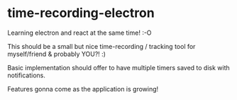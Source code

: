 # time-recording-electron
Learning electron and react at the same time! :-O

This should be a small but nice time-recording / tracking tool for myself/friend & probably YOU?! :)

Basic implementation should offer to have multiple timers saved to disk with notifications.

Features gonna come as the application is growing!
